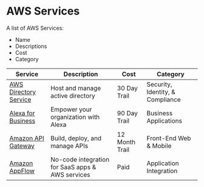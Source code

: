 # AWS Services
A list of AWS Services:

- Name 
- Descriptions 
- Cost 
- Category 
            
| Service         | Description     | Cost            | Category       | 
| --------------- | --------------- | --------------- |--------------- |
| <a href="https://aws.amazon.com/directoryservice/" target="_blank">AWS Directory Service</a>| Host and manage active directory | 30 Day Trail | Security, Identity, & Compliance |
| <a href="https://aws.amazon.com/alexaforbusiness/pricing/?did=ap_card&trk=ap_card">Alexa for Business</a> |Empower your organization with Alexa | 90 Day Trail |Business Applications
| <a href="https://aws.amazon.com/api-gateway/pricing/?did=ap_card&trk=ap_card">Amazon API Gateway</a> | Build, deploy, and manage APIs | 12 Month Trail| Front-End Web & Mobile |
| <a href="https://aws.amazon.com/appflow/">Amazon AppFlow</a> | No-code integration for SaaS apps & AWS services | Paid| Application Integration|            
